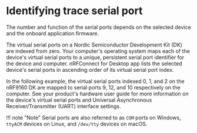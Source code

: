 # Identifying trace serial port

The number and function of the serial ports depends on the selected device and the onboard application firmware.

The virtual serial ports on a Nordic Semiconductor Development Kit (DK) are indexed from zero. Your computer's operating system maps each of the device's virtual serial ports to a unique, persistent serial port identifier for the device and computer. nRFConnect for Desktop app lists the selected device's serial ports in ascending order of its virtual serial port index.

In the following example, the virtual serial ports indexed 0, 1, and 2 on the nRF9160 DK are mapped to serial ports 9, 12, and 10 respectively on the computer. See your product's hardware user guide for more information on the device's virtual serial ports and Universal Asynchronous Receiver/Transmitter (UART) interface settings.

!!! note "Note"
      Serial ports are also referred to as `COM` ports on Windows, `ttyACM` devices on Linux, and `/dev/tty` devices on macOS.
